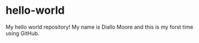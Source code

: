# hello-world
My hello world repository!
My name is Diallo Moore and this is my forst time using GitHub.
